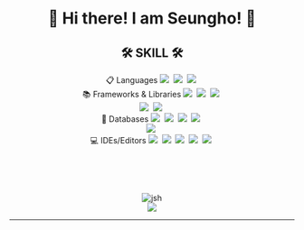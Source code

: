 <h1 align="center">
  👋 Hi there! I am Seungho! 👋 
</h1>
<h2 align="center">
  🛠 SKILL 🛠
</h2>

<p align="center">
  📋 Languages
  <img src="https://img.shields.io/badge/Java-5382a1?style=for-the-badge&logo=java&logoColor=black"/></a>&nbsp
  <img src="https://img.shields.io/badge/Python-306998?style=for-the-badge&logo=Python&logoColor=white" /></a>&nbsp
  <img src="https://img.shields.io/badge/javascript-%23323330.svg?style=for-the-badge&logo=javascript&logoColor=%23F7DF1E"></a>&nbsp
<br>
  📚 Frameworks & Libraries
  <img src="https://img.shields.io/badge/Spring-6DB33F?style=for-the-badge&logo=Spring&logoColor=white"></a>&nbsp
  <img src="https://img.shields.io/badge/Spring Boot-6DB33F?style=for-the-badge&logo=Spring Boot&logoColor=white"/></a>&nbsp
  <img src="https://img.shields.io/badge/flask-000000?style=for-the-badge&logo=flask&logoColor=white"></a>&nbsp
<br>
  <img src="https://img.shields.io/badge/vue.Js-4FC08D?style=for-the-badge&logo=vue.js&logoColor=white"/></a>&nbsp
  <img src="https://img.shields.io/badge/react-%2320232a.svg?style=for-the-badge&logo=react&logoColor=%2361DAFB"/></a>&nbsp
<br>
  💾 Databases
  <img src="https://img.shields.io/badge/Mysql-E6B91E?style=for-the-badge&logo=MySql&logoColor=white"/></a>&nbsp 
  <img src="https://img.shields.io/badge/MariaDB-003545?style=for-the-badge&logo=mariadb&logoColor=white"></a>&nbsp
  <img src="https://img.shields.io/badge/firebase-a08021?style=for-the-badge&logo=firebase&logoColor=ffcd34"</a>&nbsp
  <img src="https://img.shields.io/badge/redis-%23DD0031.svg?style=for-the-badge&logo=redis&logoColor=white"</a>&nbsp
<br>
  <img src="https://img.shields.io/badge/AWS-%23FF9900.svg?style=for-the-badge&logo=amazon-aws&logoColor=white"></a>&nbsp
<br>
  💻 IDEs/Editors
  <img src="https://img.shields.io/badge/IntelliJIDEA-000000.svg?style=for-the-badge&logo=intellij-idea&logoColor=white">&nbsp
  <img src="https://img.shields.io/badge/pycharm-143?style=for-the-badge&logo=pycharm&logoColor=black&color=black&labelColor=green">&nbsp
  <img src="https://img.shields.io/badge/Visual%20Studio%20Code-0078d7.svg?style=for-the-badge&logo=visual-studio-code&logoColor=white">&nbsp
  <img src="https://img.shields.io/badge/jupyter-%23FA0F00.svg?style=for-the-badge&logo=jupyter&logoColor=white">&nbsp
  <img src="https://img.shields.io/badge/Eclipse-FE7A16.svg?style=for-the-badge&logo=Eclipse&logoColor=white"></a>&nbsp

<br><br><br>
</p>
<div align="center">
  <img src="https://github-readme-stats.vercel.app/api/top-langs/?username=jshEIT&layout=compact&hide=javascript,css,scss&theme=dracula&langs_count=8" alt="jsh"> 
</div>
<div align="center">
  <img src="https://github-readme-stats.vercel.app/api?username=jshEIT&show_icons=true&theme=onedark">
</div>
  

* * *


<!--
**jshEIT/jshEIT** is a ✨ _special_ ✨ repository because its `README.md` (this file) appears on your GitHub profile.

Here are some ideas to get you started:

- 🔭 I’m currently working on ...
- 🌱 I’m currently learning ...
- 👯 I’m looking to collaborate on ...
- 🤔 I’m looking for help with ...
- 💬 Ask me about ...
- 📫 How to reach me: ...
- 😄 Pronouns: ...
- ⚡ Fun fact: ...
-->
